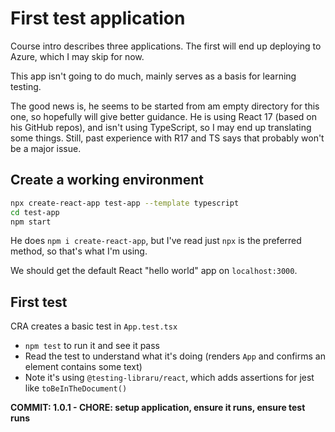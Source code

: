 # First test application

Course intro describes three applications. The first will end up deploying to Azure, which I may skip for now.

This app isn't going to do much, mainly serves as a basis for learning testing.

The good news is, he seems to be started from am empty directory for this one, so hopefully will give better guidance. He is using React 17 (based on his GitHub repos), and isn't using TypeScript, so I may end up translating some things. Still, past experience with R17 and TS says that probably won't be a major issue.

## Create a working environment

```bash
npx create-react-app test-app --template typescript
cd test-app
npm start
```

He does `npm i create-react-app`, but I've read just `npx` is the preferred method, so that's what I'm using.

We should get the default React "hello world" app on `localhost:3000`.

## First test

CRA creates a basic test in `App.test.tsx`

- `npm test` to run it and see it pass
- Read the test to understand what it's doing (renders `App` and confirms an element contains some text)
- Note it's using `@testing-libraru/react`, which adds assertions for jest like `toBeInTheDocument()`

**COMMIT: 1.0.1 - CHORE: setup application, ensure it runs, ensure test runs**
